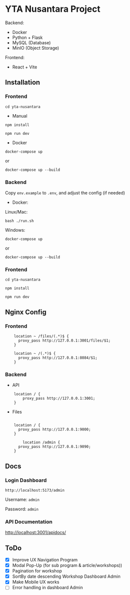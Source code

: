# YTA Nusantara Project
Backend:
- Docker
- Python + Flask
- MySQL (Database)
- MinIO (Object Storage)

Frontend:
- React + Vite

## Installation
### Frontend
`cd yta-nusantara`

- Manual

`npm install`

`npm run dev`

- Docker

`docker-compose up`

or

`docker-compose up --build`

### Backend

Copy `env.example` to `.env`, and adjust the config (if needed)

- Docker:

Linux/Mac:

`bash ./run.sh`

Windows:

`docker-compose up`

or

`docker-compose up --build`

### Frontend
`cd yta-nusantara`

`npm install`

`npm run dev`

## Nginx Config

### Frontend

```
    location ~ /files/(.*)$ {
      proxy_pass http://127.0.0.1:3001/files/$1;
    }
    
    location ~ /(.*)$ {
      proxy_pass http://127.0.0.1:8084/$1;
    }
```


### Backend

- API

```
	location / {
        proxy_pass http://127.0.0.1:3001;
    }
```

- Files

```

	location / {
      proxy_pass http://127.0.0.1:9000;
    }
    
		location /admin {
      proxy_pass http://127.0.0.1:9090;
    }

```

## Docs
### Login Dashboard

`http://localhost:5173/admin`

Username: `admin`

Password: `admin`

### API Documentation

[http://localhost:3001/apidocs/](http://localhost:3000/apidocs/)

## ToDo
- [x] Improve UX Navigation Program
- [x] Modal Pop-Up (for sub program & article/workshops))
- [x] Pagination for workshop
- [x] SortBy date descending Workshop Dashboard Admin
- [x] Make Mobile UX works
- [ ] Error handling in dashboard Admin
